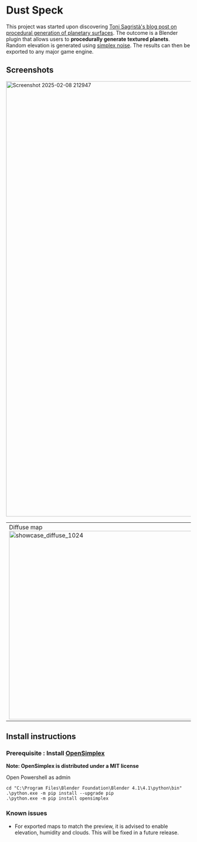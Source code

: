# Dust Speck
This project was started upon discovering [Toni Sagristà's blog post on procedural generation of planetary surfaces](https://tonisagrista.com/blog/2021/procedural-planetary-surfaces/).
The outcome is a Blender plugin that allows users to **procedurally generate textured planets**. Random elevation is generated using [simplex noise](https://en.wikipedia.org/wiki/Simplex_noise).
The results can then be exported to any major game engine.

## Screenshots
<img width="1183" alt="Screenshot 2025-02-08 212947" src="https://github.com/user-attachments/assets/c2398de8-759b-40ee-bd21-bd7bfc13a61e" />

<table>
<tr>
<td>
Diffuse map
<img width="512" alt="showcase_diffuse_1024" src="https://github.com/user-attachments/assets/c3e75433-5a2d-4274-af33-d5276fdad70a" />
</td>
<td>
Normal map
<img width="512" alt="showcase_normal_1024" src="https://github.com/user-attachments/assets/f4121bb5-4812-47d2-8423-00e123c75c89" />
</td>
</tr>
</table>

## Install instructions
### Prerequisite : Install [OpenSimplex](https://github.com/lmas/opensimplex)
**Note: OpenSimplex is distributed under a MIT license**

Open Powershell as admin
```
cd "C:\Program Files\Blender Foundation\Blender 4.1\4.1\python\bin"
.\python.exe -m pip install --upgrade pip
.\python.exe -m pip install opensimplex
```

### Known issues
- For exported maps to match the preview, it is advised to enable elevation, humidity and clouds. This will be fixed in a future release.

